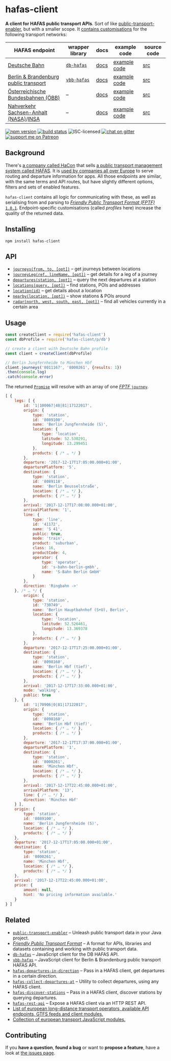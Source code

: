 # hafas-client

**A client for HAFAS public transport APIs**. Sort of like [public-transport-enabler](https://github.com/schildbach/public-transport-enabler), but with a smaller scope. It [contains customisations](p) for the following transport networks:

HAFAS endpoint | wrapper library | docs | example code | source code
---------------|------------------|------|---------|------------
[Deutsche Bahn](https://en.wikipedia.org/wiki/Deutsche_Bahn) | [`db-hafas`](https://github.com/derhuerst/db-hafas) | [docs](p/db/readme.md) | [example code](p/db/example.js) | [src](p/db/index.js)
[Berlin & Brandenburg public transport](https://en.wikipedia.org/wiki/Verkehrsverbund_Berlin-Brandenburg) | [`vbb-hafas`](https://github.com/derhuerst/vbb-hafas) | [docs](p/vbb/readme.md) | [example code](p/vbb/example.js) | [src](p/vbb/index.js)
[Österreichische Bundesbahnen (ÖBB)](https://en.wikipedia.org/wiki/Austrian_Federal_Railways) | – | [docs](p/oebb/readme.md) | [example code](p/oebb/example.js) | [src](p/oebb/index.js)
[Nahverkehr Sachsen-Anhalt (NASA)](https://de.wikipedia.org/wiki/Nahverkehrsservice_Sachsen-Anhalt)/[INSA](https://insa.de) | – | [docs](p/insa/readme.md) | [example code](p/insa/example.js) | [src](p/insa/index.js)

[![npm version](https://img.shields.io/npm/v/hafas-client.svg)](https://www.npmjs.com/package/hafas-client)
[![build status](https://img.shields.io/travis/derhuerst/hafas-client.svg)](https://travis-ci.org/derhuerst/hafas-client)
![ISC-licensed](https://img.shields.io/github/license/derhuerst/hafas-client.svg)
[![chat on gitter](https://badges.gitter.im/derhuerst.svg)](https://gitter.im/derhuerst)
[![support me on Patreon](https://img.shields.io/badge/support%20me-on%20patreon-fa7664.svg)](https://patreon.com/derhuerst)


## Background

There's [a company called HaCon](http://hacon.de) that sells [a public transport management system called HAFAS](https://de.wikipedia.org/wiki/HAFAS). It is [used by companies all over Europe](https://gist.github.com/derhuerst/2b7ed83bfa5f115125a5) to serve routing and departure information for apps. All those endpoints are similar, with the same terms and API routes, but have slightly different options, filters and sets of enabled features.

`hafas-client` contains all logic for communicating with these, as well as serialising from and parsing to [*Friendly Public Transport Format (FPTF)* `1.0.1`](https://github.com/public-transport/friendly-public-transport-format/blob/1.0.1/spec/readme.md). Endpoint-specific customisations (called *profiles* here) increase the quality of the returned data.


## Installing

```shell
npm install hafas-client
```


## API

- [`journeys(from, to, [opt])`](docs/journeys.md) – get journeys between locations
- [`journeyLeg(ref, lineName, [opt])`](docs/journey-leg.md) – get details for a leg of a journey
- [`departures(station, [opt])`](docs/departures.md) – query the next departures at a station
- [`locations(query, [opt])`](docs/locations.md) – find stations, POIs and addresses
- [`location(id)`](docs/location.md) – get details about a location
- [`nearby(location, [opt])`](docs/nearby.md) – show stations & POIs around
- [`radar(north, west, south, east, [opt])`](docs/radar.md) – find all vehicles currently in a certain area


## Usage

```js
const createClient = require('hafas-client')
const dbProfile = require('hafas-client/p/db')

// create a client with Deutsche Bahn profile
const client = createClient(dbProfile)

// Berlin Jungfernheide to München Hbf
client.journeys('8011167', '8000261', {results: 1})
.then(console.log)
.catch(console.error)
```

The returned [`Promise`](https://developer.mozilla.org/en-US/docs/Web/JavaScript/Reference/Global_Objects/promise) will resolve with an array of one [*FPTF* `journey`](https://github.com/public-transport/friendly-public-transport-format/blob/1.0.1/spec/readme.md#journey).

```js
[ {
	legs: [ {
		id: '1|100067|48|81|17122017',
		origin: {
			type: 'station',
			id: '8089100',
			name: 'Berlin Jungfernheide (S)',
			location: {
				type: 'location',
				latitude: 52.530291,
				longitude: 13.299451
			},
			products: { /* … */ }
		},
		departure: '2017-12-17T17:05:00.000+01:00',
		departurePlatform: '5',
		destination: {
			type: 'station',
			id: '8089118',
			name: 'Berlin Beusselstraße',
			location: { /* … */ },
			products: { /* … */ }
		},
		arrival: '2017-12-17T17:08:00.000+01:00',
		arrivalPlatform: '1',
		line: {
			type: 'line',
			id: '41172',
			name: 'S 41',
			public: true,
			mode: 'train',
			product: 'suburban',
			class: 16,
			productCode: 4,
			operator: {
				type: 'operator',
				id: 's-bahn-berlin-gmbh',
				name: 'S-Bahn Berlin GmbH'
			}
		},
		direction: 'Ringbahn ->'
	}, /* … */ {
		origin: {
			type: 'station',
			id: '730749',
			name: 'Berlin Hauptbahnhof (S+U), Berlin',
			location: {
				type: 'location',
				latitude: 52.526461,
				longitude: 13.369378
			},
			products: { /* … */ }
		},
		departure: '2017-12-17T17:25:00.000+01:00',
		destination: {
			type: 'station',
			id: '8098160',
			name: 'Berlin Hbf (tief)',
			location: { /* … */ },
			products: { /* … */ }
		},
		arrival: '2017-12-17T17:33:00.000+01:00',
		mode: 'walking',
		public: true
	}, {
		id: '1|70906|0|81|17122017',
		origin: {
			type: 'station',
			id: '8098160',
			name: 'Berlin Hbf (tief)',
			location: { /* … */ },
			products: { /* … */ }
		},
		departure: '2017-12-17T17:37:00.000+01:00',
		departurePlatform: '1',
		destination: {
			type: 'station',
			id: '8000261',
			name: 'München Hbf',
			location: { /* … */ },
			products: { /* … */ }
		},
		arrival: '2017-12-17T22:45:00.000+01:00',
		arrivalPlatform: '13',
		line: { /* … */ },
		direction: 'München Hbf'
	} ],
	origin: {
		type: 'station',
		id: '8089100',
		name: 'Berlin Jungfernheide (S)',
		location: { /* … */ },
		products: { /* … */ }
	},
	departure: '2017-12-17T17:05:00.000+01:00',
	destination: {
		type: 'station',
		id: '8000261',
		name: 'München Hbf',
		location: { /* … */ },
		products: { /* … */ }
	},
	arrival: '2017-12-17T22:45:00.000+01:00',
	price: {
		amount: null,
		hint: 'No pricing information available.'
	}
} ]
```


## Related

- [`public-transport-enabler`](https://github.com/schildbach/public-transport-enabler) – Unleash public transport data in your Java project.
- [*Friendly Public Transport Format*](https://github.com/public-transport/friendly-public-transport-format#friendly-public-transport-format-fptf) – A format for APIs, libraries and datasets containing and working with public transport data.
- [`db-hafas`](https://github.com/derhuerst/db-hafas#db-hafas) – JavaScript client for the DB HAFAS API.
- [`vbb-hafas`](https://github.com/derhuerst/vbb-hafas#vbb-hafas) – JavaScript client for Berlin & Brandenburg public transport HAFAS API.
- [`hafas-departures-in-direction`](https://github.com/derhuerst/hafas-departures-in-direction#hafas-departures-in-direction) – Pass in a HAFAS client, get departures in a certain direction.
- [`hafas-collect-departures-at`](https://github.com/derhuerst/hafas-collect-departures-at#hafas-collect-departures-at) – Utility to collect departures, using any HAFAS client.
- [`hafas-discover-stations`](https://github.com/derhuerst/hafas-discover-stations#hafas-discover-stations) – Pass in a HAFAS client, discover stations by querying departures.
- [`hafas-rest-api`](https://github.com/derhuerst/hafas-rest-api#hafas-rest-api) – Expose a HAFAS client via an HTTP REST API.
- [List of european long-distance transport operators, available API endpoints, GTFS feeds and client modules.](https://github.com/public-transport/european-transport-operators)
- [Collection of european transport JavaScript modules.](https://github.com/public-transport/european-transport-modules)


## Contributing

If you **have a question**, **found a bug** or want to **propose a feature**, have a look at [the issues page](https://github.com/derhuerst/hafas-client/issues).
